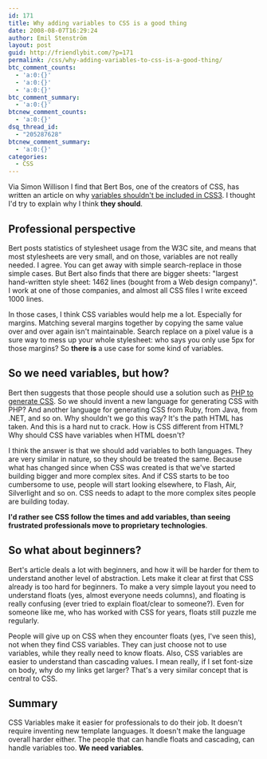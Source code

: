 ```yaml
---
id: 171
title: Why adding variables to CSS is a good thing
date: 2008-08-07T16:29:24
author: Emil Stenström
layout: post
guid: http://friendlybit.com/?p=171
permalink: /css/why-adding-variables-to-css-is-a-good-thing/
btc_comment_counts:
  - 'a:0:{}'
  - 'a:0:{}'
  - 'a:0:{}'
btc_comment_summary:
  - 'a:0:{}'
btcnew_comment_counts:
  - 'a:0:{}'
dsq_thread_id:
  - "205287628"
btcnew_comment_summary:
  - 'a:0:{}'
categories:
  - CSS
---
```

Via Simon Willison I find that Bert Bos, one of the creators of CSS, has written an article on why [variables shouldn't be included in CSS3](http://www.w3.org/People/Bos/CSS-variables). I thought I'd try to explain why I think **they should**.

## Professional perspective

Bert posts statistics of stylesheet usage from the W3C site, and means that most stylesheets are very small, and on those, variables are not really needed. I agree. You can get away with simple search-replace in those simple cases. But Bert also finds that there are bigger sheets: "largest hand-written style sheet: 1462 lines (bought from a Web design company)". I work at one of those companies, and almost all CSS files I write exceed 1000 lines.

In those cases, I think CSS variables would help me a lot. Especially for margins. Matching several margins together by copying the same value over and over again isn't maintainable. Search replace on a pixel value is a sure way to mess up your whole stylesheet: who says you only use 5px for those margins? So **there is** a use case for some kind of variables.

## So we need variables, but how?

Bert then suggests that those people should use a solution such as [PHP to generate CSS](http://interfacelab.com/variables-in-css-via-php/). So we should invent a new language for generating CSS with PHP? And another language for generating CSS from Ruby, from Java, from .NET, and so on. Why shouldn't we go this way? It's the path HTML has taken. And this is a hard nut to crack. How is CSS different from HTML? Why should CSS have variables when HTML doesn't?

I think the answer is that we should add variables to both languages. They are very similar in nature, so they should be treated the same. Because what has changed since when CSS was created is that we've started building bigger and more complex sites. And if CSS starts to be too cumbersome to use, people will start looking elsewhere, to Flash, Air, Silverlight and so on. CSS needs to adapt to the more complex sites people are building today.

**I'd rather see CSS follow the times and add variables, than seeing frustrated professionals move to proprietary technologies**.

## So what about beginners?

Bert's article deals a lot with beginners, and how it will be harder for them to understand another level of abstraction. Lets make it clear at first that CSS already is too hard for beginners. To make a very simple layout you need to understand floats (yes, almost everyone needs columns), and floating is really confusing (ever tried to explain float/clear to someone?). Even for someone like me, who has worked with CSS for years, floats still puzzle me regularly.

People will give up on CSS when they encounter floats (yes, I've seen this), not when they find CSS variables. They can just choose not to use variables, while they really need to know floats. Also, CSS variables are easier to understand than cascading values. I mean really, if I set font-size on body, why do my links get larger? That's a very similar concept that is central to CSS.

## Summary

CSS Variables make it easier for professionals to do their job. It doesn't require inventing new template languages. It doesn't make the language overall harder either. The people that can handle floats and cascading, can handle variables too. **We need variables**.
